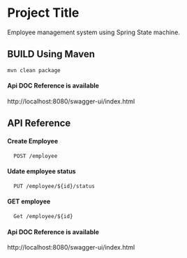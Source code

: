 

# Project Title

Employee management system using Spring State machine.


## BUILD Using Maven

```mvn clean package```

#### Api DOC Reference is available 

http://localhost:8080/swagger-ui/index.html



## API Reference

#### Create Employee

```http
  POST /employee
```


#### Udate employee status

```http
  PUT /employee/${id}/status
```
#### GET employee 

```http
  Get /employee/${id}
```


#### Api DOC Reference is available 

http://localhost:8080/swagger-ui/index.html





